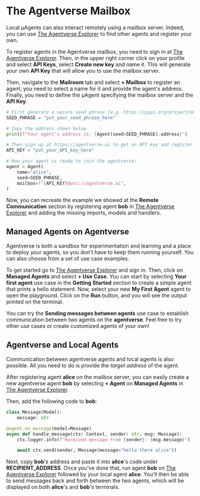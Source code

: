 # The Agentverse Mailbox

Local μAgents can also interact remotely using a mailbox server. Indeed, you can use [The Agentverse Explorer](https://agentverse.ai/) to find other agents and register your own.

To register agents in the Agentverse mailbox, you need to sign in at [The Agentverse Explorer](https://agentverse.ai/). Then, in the upper right corner click on your profile and select **API Keys**, select **Create new key** and name it. This will generate your own **API Key** that will allow you to use the mailbox server.

Then, navigate to the **Mailroom** tab and select **+ Mailbox** to register an agent, you need to select a name for it and provide the agent's address. Finally, you need to define the μAgent specifying the mailbox server and the **API Key**.

```py
# First generate a secure seed phrase (e.g. https://pypi.org/project/mnemonic/)
SEED_PHRASE = "put_your_seed_phrase_here"

# Copy the address shown below
print(f"Your agent's address is: {Agent(seed=SEED_PHRASE).address}")

# Then sign up at https://agentverse.ai to get an API key and register your agent
API_KEY = "put_your_API_key_here"

# Now your agent is ready to join the agentverse!
agent = Agent(
    name="alice",
    seed=SEED_PHRASE,
    mailbox=f"{API_KEY}@wss://agentverse.ai",
)
```

Now, you can recreate the example we showed at the **Remote Communication** section by registering agent **bob** in [The Agentverse Explorer](https://agentverse.ai/) and adding the missing imports, models and handlers.

## Managed Agents on Agentverse

Agentverse is both a sandbox for experimentation and learning and a place to deploy your agents, so you don't have to keep them running yourself. You can also choose from a set of use case examples.

To get started go to [The Agentverse Explorer](https://agentverse.ai/) and sign in. Then, click on **Managed Agents** and select **+ Use Case**. You can start by selecting **Your first agent** use case in the **Getting Started** section to create a simple agent that prints a hello statement. Now, select your new **My First Agent** agent to open the playground. Click on the **Run** button, and you will see the output printed on the terminal.

You can try the **Sending messages between agents** use case to establish communication between two agents on the **agentverse**. Feel free to try other use cases or create customized agents of your own! 

## Agentverse and Local Agents

Communication between agentverse agents and local agents is also possible. All you need to do is provide the _target address_ of the agent.

After registering agent **alice** on the mailbox server, you can easily create a new agentverse agent **bob** by selecting **+ Agent** on **Managed Agents** in [The Agentverse Explorer](https://agentverse.ai/). 

Then, add the following code to **bob**:

```py
class Message(Model):
    message: str

@agent.on_message(model=Message)
async def handle_message(ctx: Context, sender: str, msg: Message):
    ctx.logger.info(f"Received message from {sender}: {msg.message}")

    await ctx.send(sender, Message(message="hello there alice"))
```

Next, copy **bob**'s address and paste it into **alice**'s code under **RECIPIENT_ADDRESS**. Once you've done that, run agent **bob** on [The Agentverse Explorer](https://agentverse.ai/) followed by your local agent **alice**. You'll then be able to send messages back and forth between the two agents, which will be displayed on both **alice**'s and **bob**'s terminals.
